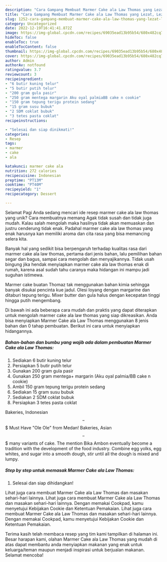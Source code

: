 ```yaml
---
description: "Cara Gampang Membuat Marmer Cake ala Law Thomas yang Lezat, Lezat"
title: "Cara Gampang Membuat Marmer Cake ala Law Thomas yang Lezat, Lezat"
slug: 1252-cara-gampang-membuat-marmer-cake-ala-law-thomas-yang-lezat-lezat
category: Uncategorized
date: 2022-12-19T16:41:41.872Z
image: https://img-global.cpcdn.com/recipes/69035ead13b95b54/680x482cq70/marmer-cake-ala-law-thomas-foto-resep-utama.jpg
hideToc: false
enableToc: true
enableTocContent: false
thumbnail: https://img-global.cpcdn.com/recipes/69035ead13b95b54/680x482cq70/marmer-cake-ala-law-thomas-foto-resep-utama.jpg
cover: https://img-global.cpcdn.com/recipes/69035ead13b95b54/680x482cq70/marmer-cake-ala-law-thomas-foto-resep-utama.jpg
author: Admin
authorAv: notfound
ratingvalue: 3.7
reviewcount: 3
recipeingredient:
- "6 butir kuning telur"
- "5 butir putih telur"
- "200 gram gula pasir"
- "250 gram mentega margarin Aku oyal palmiaBB cake n cookie"
- "150 gram tepung terigu protein sedang"
- "15 gram susu bubuk"
- "2 SDM coklat bubuk"
- "3 tetes pasta coklat"
recipeinstructions:

- "Selesai dan siap dinikmati!"
categories:
- Resep
tags:
- marmer
- cake
- ala

katakunci: marmer cake ala 
nutrition: 272 calories
recipecuisine: Indonesian
preptime: "PT13M"
cooktime: "PT40M"
recipeyield: "1"
recipecategory: Dessert

---
```



Selamat Pagi Anda sedang mencari ide resep marmer cake ala law thomas yang unik? Cara membuatnya memang Agak tidak susah dan tidak juga mudah. Kalau salah mengolah maka hasilnya tidak akan memuaskan dan justru cenderung tidak enak. Padahal marmer cake ala law thomas yang enak harusnya kan memiliki aroma dan cita rasa yang bisa memancing selera kita.


Banyak hal yang sedikit bisa berpengaruh terhadap kualitas rasa dari marmer cake ala law thomas, pertama dari jenis bahan, lalu pemilihan bahan segar dan bagus, sampai cara mengolah dan menyajikannya. Tidak usah bingung jika hendak menyiapkan marmer cake ala law thomas enak di rumah, karena asal sudah tahu caranya maka hidangan ini mampu jadi suguhan istimewa.

Marmer cake buatan Thomaz tak menggunakan bahan kimia sehingga banyak disukai pencinta kue jadul. Olesi loyang dengan margarine dan ditaburi tepung terigu. Mixer butter dan gula halus dengan kecepatan tinggi hingga putih mengembang.


Di bawah ini ada beberapa cara mudah dan praktis yang dapat diterapkan untuk mengolah marmer cake ala law thomas yang siap dikreasikan. Anda bisa menyiapkan Marmer Cake ala Law Thomas menggunakan 8 jenis bahan dan 0 tahap pembuatan. Berikut ini cara untuk menyiapkan hidangannya.

<!--inarticleads1-->

##### Bahan-bahan dan bumbu yang wajib ada dalam pembuatan Marmer Cake ala Law Thomas:

1. Sediakan 6 butir kuning telur
1. Persiapkan 5 butir putih telur
1. Gunakan 200 gram gula pasir
1. Gunakan 250 gram mentega+ margarin (Aku oyal palmia/BB cake n cookie)
1. Ambil 150 gram tepung terigu protein sedang
1. Sediakan 15 gram susu bubuk
1. Sediakan 2 SDM coklat bubuk
1. Persiapkan 3 tetes pasta coklat


Bakeries, Indonesian $$ - $$$ Must Have &#34;Ole Ole&#34; from Medan! Bakeries, Asian $$ - $$$ many variants of cake. The mention Bika Ambon eventually become a tradition with the development of the food industry. Combine egg yolks, egg whites, and sugar into a smooth dough, stir until all the dough is mixed and lumpy. 

<!--inarticleads2-->

##### Step by step untuk memasak Marmer Cake ala Law Thomas:


1. Selesai dan siap dihidangkan!

Lihat juga cara membuat Marmer Cake ala Law Thomas dan masakan sehari-hari lainnya. Lihat juga cara membuat Marmer Cake ala Law Thomas dan masakan sehari-hari lainnya. Dengan memakai Cookpad, kamu menyetujui Kebijakan Cookie dan Ketentuan Pemakaian. Lihat juga cara membuat Marmer Cake ala Law Thomas dan masakan sehari-hari lainnya. Dengan memakai Cookpad, kamu menyetujui Kebijakan Cookie dan Ketentuan Pemakaian. 

Terima kasih telah membaca resep yang tim kami tampilkan di halaman ini. Besar harapan kami, olahan Marmer Cake ala Law Thomas yang mudah di atas dapat membantu anda menyiapkan makanan yang enak untuk keluarga/teman maupun menjadi inspirasi untuk berjualan makanan. Selamat mencoba!
